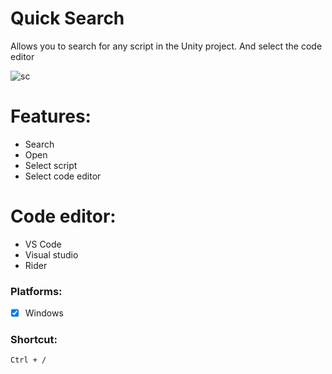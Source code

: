 # Quick Search
Allows you to search for any script in the Unity project. And select the code editor


![sc](https://github.com/atoGames/Quick-Search/assets/57901158/8af9f8da-844d-4703-8d6c-5ed375d5f457)

# Features:
 + Search
 + Open
 + Select script
 + Select code editor

# Code editor:
  + VS Code
  + Visual studio
  + Rider

### Platforms:
- [x]  Windows

### Shortcut:
   `Ctrl + /`
